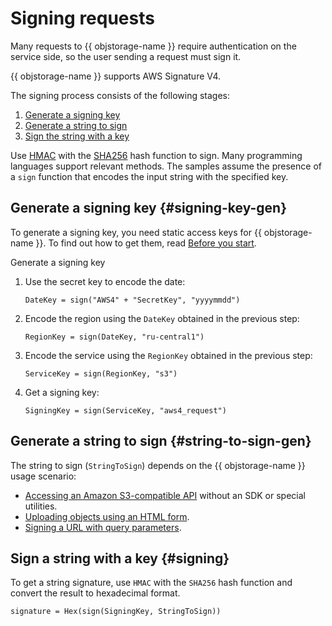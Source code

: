 # Signing requests

Many requests to {{ objstorage-name }} require authentication on the service side, so the user sending a request must sign it.

{{ objstorage-name }} supports AWS Signature V4.

The signing process consists of the following stages:

1. [Generate a signing key](#signing-key-gen)
2. [Generate a string to sign](#string-to-sign-gen)
3. [Sign the string with a key](#signing)

Use [HMAC](https://en.wikipedia.org/wiki/HMAC) with the [SHA256](https://en.wikipedia.org/wiki/SHA-2) hash function to sign. Many programming languages support relevant methods. The samples assume the presence of a `sign` function that encodes the input string with the specified key.

## Generate a signing key {#signing-key-gen}

To generate a signing key, you need static access keys for {{ objstorage-name }}. To find out how to get them, read [Before you start](index.md#preparations).

Generate a signing key

1. Use the secret key to encode the date:

    ```
    DateKey = sign("AWS4" + "SecretKey", "yyyymmdd")
    ```

2. Encode the region using the `DateKey` obtained in the previous step:

    ```
    RegionKey = sign(DateKey, "ru-central1")
    ```

3. Encode the service using the `RegionKey` obtained in the previous step:

    ```
    ServiceKey = sign(RegionKey, "s3")
    ```

4. Get a signing key:

    ```
    SigningKey = sign(ServiceKey, "aws4_request")
    ```

## Generate a string to sign {#string-to-sign-gen}

The string to sign (`StringToSign`) depends on the {{ objstorage-name }} usage scenario:

- [Accessing an Amazon S3-compatible API](./index.md) without an SDK or special utilities.
- [Uploading objects using an HTML form](../concepts/presigned-post-forms.md).
- [Signing a URL with query parameters](../concepts/pre-signed-urls.md).

## Sign a string with a key {#signing}

To get a string signature, use `HMAC` with the `SHA256` hash function and convert the result to hexadecimal format.

```
signature = Hex(sign(SigningKey, StringToSign))
```

